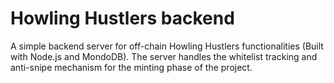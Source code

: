 # Howling Hustlers backend

A simple backend server for off-chain Howling Hustlers functionalities (Built with Node.js and MondoDB). The server handles the whitelist tracking and anti-snipe mechanism for the minting phase of the project.
